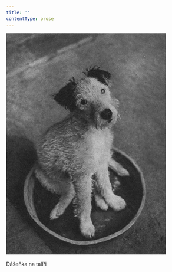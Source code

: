 ```yaml
---
title: ''
contentType: prose
---
```


![dasenka_fotky_020](./resources/dasenka_fotky_020.jpg)  

Dášeňka na talíři
